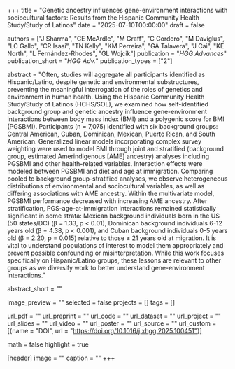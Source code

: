 +++
title = "Genetic ancestry influences gene-environment interactions with sociocultural factors: Results from the Hispanic Community Health Study/Study of Latinos"
date = "2025-07-10T00:00:00"
draft = false

authors = ["J Sharma", "CE McArdle", "M Graff", "C Cordero", "M Daviglus", "LC Gallo", "CR Isasi", "TN Kelly", "KM Perreira", "GA Talavera", "J Cai", "KE North", "L Fernández-Rhodes", "GL Wojcik"]
publication = "_HGG Advances_"
publication_short = "_HGG Adv._"
publication_types = ["2"]

abstract = "Often, studies will aggregate all participants identified as Hispanic/Latino, despite genetic and environmental substructures, preventing the meaningful interrogation of the roles of genetics and environment in human health. Using the Hispanic Community Health Study/Study of Latinos (HCHS/SOL), we examined how self-identified background group and genetic ancestry influence gene-environment interactions between body mass index (BMI) and a polygenic score for BMI (PGSBMI). Participants (n = 7,075) identified with six background groups: Central American, Cuban, Dominican, Mexican, Puerto Rican, and South American. Generalized linear models incorporating complex survey weighting were used to model BMI through joint and stratified (background group, estimated Amerindigenous [AME] ancestry) analyses including PGSBMI and other health-related variables. Interaction effects were modeled between PGSBMI and diet and age at immigration. Comparing pooled to background group-stratified analyses, we observe heterogeneous distributions of environmental and sociocultural variables, as well as differing associations with AME ancestry. Within the multivariate model, PGSBMI performance decreased with increasing AME ancestry. After stratification, PGS-age-at-immigration interactions remained statistically significant in some strata: Mexican background individuals born in the US (50 states/DC) (β = 1.33, p < 0.01), Dominican background individuals 6-12 years old (β = 4.38, p < 0.001), and Cuban background individuals 0-5 years old (β = 2.20, p = 0.015) relative to those ≥ 21 years old at migration. It is vital to understand populations of interest to model them appropriately and prevent possible confounding or misinterpretation. While this work focuses specifically on Hispanic/Latino groups, these lessons are relevant to other groups as we diversify work to better understand gene-environment interactions."

abstract_short = ""

image_preview = ""
selected = false
projects = []
tags = []

url_pdf = ""
url_preprint = ""
url_code = ""
url_dataset = ""
url_project = ""
url_slides = ""
url_video = ""
url_poster = ""
url_source = ""
url_custom = [{name = "DOI", url = "https://doi.org/10.1016/j.xhgg.2025.100451"}]

math = false
highlight = true

[header]
image = ""
caption = ""
+++
